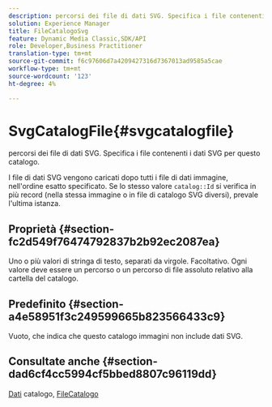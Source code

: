 ```yaml
---
description: percorsi dei file di dati SVG. Specifica i file contenenti i dati SVG per questo catalogo.
solution: Experience Manager
title: FileCatalogoSvg
feature: Dynamic Media Classic,SDK/API
role: Developer,Business Practitioner
translation-type: tm+mt
source-git-commit: f6c97606d7a4209427316d7367013ad9585a5cae
workflow-type: tm+mt
source-wordcount: '123'
ht-degree: 4%

---
```



# SvgCatalogFile{#svgcatalogfile}

percorsi dei file di dati SVG. Specifica i file contenenti i dati SVG per questo catalogo.

I file di dati SVG vengono caricati dopo tutti i file di dati immagine, nell&#39;ordine esatto specificato. Se lo stesso valore `catalog::Id` si verifica in più record (nella stessa immagine o in file di catalogo SVG diversi), prevale l&#39;ultima istanza.

## Proprietà {#section-fc2d549f76474792837b2b92ec2087ea}

Uno o più valori di stringa di testo, separati da virgole. Facoltativo. Ogni valore deve essere un percorso o un percorso di file assoluto relativo alla cartella del catalogo.

## Predefinito {#section-a4e58951f3c249599665b823566433c9}

Vuoto, che indica che questo catalogo immagini non include dati SVG.

## Consultate anche {#section-dad6cf4cc5994cf5bbed8807c96119dd}

[Dati](../../../../../is-api/image-catalog/image-serving-api-ref/c-image-catalog-reference/c-overview/c-catalog-data-fields/c-catalog-data-fields.md#concept-b19581028ec44f98b9f5943624403d29) catalogo,  [FileCatalogo](../../../../../is-api/image-catalog/image-serving-api-ref/c-image-catalog-reference/c-attributes-reference/r-catalogfile.md#reference-16498bb4cb33458697c1ab002ea8db79)
